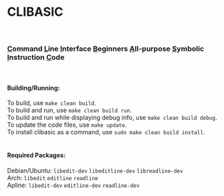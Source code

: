 # CLIBASIC
<!----> <br>
### <ins>C</ins>ommand <ins>L</ins>ine <ins>I</ins>nterface <ins>B</ins>eginners <ins>A</ins>ll-purpose <ins>S</ins>ymbolic <ins>I</ins>nstruction <ins>C</ins>ode <br>
<!----> <br>
#### Building/Running:
To build, use `make clean build`. <br>
To build and run, use `make clean build run`. <br>
To build and run while displaying debug info, use `make clean build debug`. <br>
To update the code files, use `make update`. <br>
To install clibasic as a command, use `sudo make clean build install`. <br>
<br>
#### Required Packages: <br>
Debian/Ubuntu: `libedit-dev` `libeditline-dev` `libreadline-dev` <br>
Arch: `libedit` `editline` `readline` <br>
Apline: `libedit-dev` `editline-dev` `readline-dev` <br>
<br>
